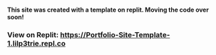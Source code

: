 #### This site was created with a template on replit. Moving the code over soon! 

### View on Replit: https://Portfolio-Site-Template-1.lilp3trie.repl.co

